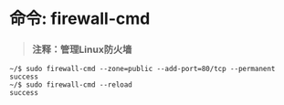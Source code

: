# 命令: firewall-cmd
> ### 注释：管理Linux防火墙

``` shell
~/$ sudo firewall-cmd --zone=public --add-port=80/tcp --permanent
success
~/$ sudo firewall-cmd --reload
success
```